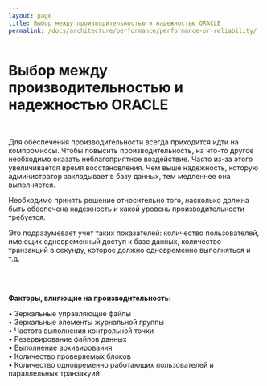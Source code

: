 ```yaml
---
layout: page
title: Выбор между производительностью и надежностью ОRАСLЕ
permalink: /docs/architecture/performance/performance-or-reliability/
---
```


# Выбор между производительностью и надежностью ОRАСLЕ

<br/>

Для обеспечения производительности всегда приходится идти на компромиссы. Чтобы повысить производительность, на что-то другое необходимо оказать неблагоприятное воздействие. Часто из-за этого увеличивается время восстановления. Чем выше надежность, которую администратор закладывает в базу данных, тем медленнее она выполняется.

Необходимо принять решение относительно того, насколько должна быть обеспечена надежность и какой уровень производительности требуется.

Это подразумевает учет таких показателей: количество пользователей, имеющих одновременный доступ к базе данных, количество транзакций в секунду, которое должно одновременно выполняться и т.д.

<br/><br/>

**Факторы, влияющие на производительность:**

• Зеркальные управляющие файлы  
• Зеркальные элементы журнальной группы  
• Частота выполнения контрольной точки  
• Резервирование файпов данных  
• Выполнение архивироваиия  
• Количество проверяемых блоков  
• Количество одновременно работающих пользователей и параллельных транзакуий
